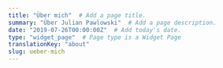 ```yaml
---
title: "Über mich"  # Add a page title.
summary: "Über Julian Pawlowski"  # Add a page description.
date: "2019-07-26T00:00:00Z"  # Add today's date.
type: "widget_page"  # Page type is a Widget Page
translationKey: "about"
slug: ueber-mich
---
```

